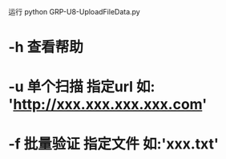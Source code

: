 运行 python GRP-U8-UploadFileData.py
# -h 查看帮助
# -u 单个扫描 指定url 如: 'http://xxx.xxx.xxx.xxx.com'
# -f 批量验证 指定文件 如:'xxx.txt'
